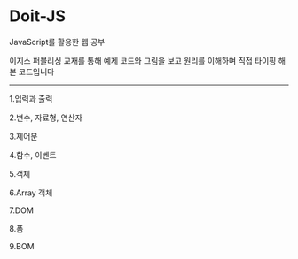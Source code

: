 # Doit-JS

JavaScript를 활용한 웹 공부

이지스 퍼블리싱 교재를 통해 예제 코드와 그림을 보고 원리를 이해하며 직접 타이핑 해본 코드입니다

-------------------------------------------------------

1.입력과 출력

2.변수, 자료형, 연산자

3.제어문

4.함수, 이벤트

5.객체

6.Array 객체

7.DOM

8.폼

9.BOM
